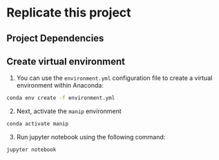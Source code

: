 # Replicate this project
## Project Dependencies

## Create virtual environment
1. You can use the `environment.yml` configuration file to create a virtual environment within Anaconda:
```bash
conda env create -f environment.yml
```
2. Next, activate the `manip` environment
```bash
conda activate manip
```

3. Run jupyter notebook using the following command:
```bash
jupyter notebook
```
